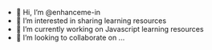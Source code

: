 - 👋 Hi, I’m @enhanceme-in
- 👀 I’m interested in sharing learning resources
- 🌱 I’m currently working on Javascript learning resources
- 💞️ I’m looking to collaborate on ...
<!-- - 📫 How to reach me ...
- 😄 Pronouns: ...
- ⚡ Fun fact: ...

<!---
enhanceme-in/enhanceme-in is a ✨ special ✨ repository because its `README.md` (this file) appears on your GitHub profile.
You can click the Preview link to take a look at your changes.
--->
